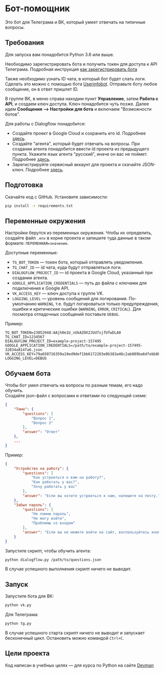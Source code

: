 # Бот-помощник

Это бот для Телеграма и ВК, который умеет отвечать на типичные вопросы.

## Требования

Для запуска вам понадобится Python 3.6 или выше.

Необходимо зарегистрировать бота и получить токен для доступа к API Телеграма. Подробная инструкция [как зарегистрировать бота](https://way23.ru/%D1%80%D0%B5%D0%B3%D0%B8%D1%81%D1%82%D1%80%D0%B0%D1%86%D0%B8%D1%8F-%D0%B1%D0%BE%D1%82%D0%B0-%D0%B2-telegram/)

Также необходимо узнать ID чата, в который бот будет слать логи. Сделать это можно с помощью бота [Userinfobot](https://telegram.me/userinfobot). Отправьте боту любое сообщение, он в ответ пришлет ID.

В группе ВК, в меню справа находим пункт **Управление**, затем **Работа с API**, и создаем ключ доступа. Ключ понадобится чуть позже.
Далее идем **Сообщения ⟶ Настройки для бота** и включаем "Возможности ботов".

Для работы с Dialogflow понадобится:

- Создайте проект в Google Cloud и сохранить его id. Подробнее [здесь](https://cloud.google.com/dialogflow/es/docs/quick/setup#project).
- Создайте "агента", который будет отвечать на вопросы. При создании агента понадобится ввести id проекта из предыдущего пункта. Укажите язык агента "русский", иначе он вас не поймет. Подробнее [здесь](https://cloud.google.com/dialogflow/es/docs/quick/build-agent).
- Зарегистрируйте сервисный аккаунт для проекта и скачайте JSON-ключ. Подробнее [здесь](https://cloud.google.com/docs/authentication/getting-started).

## Подготовка

Скачайте код с GitHub. Установите зависимости:

```sh
pip install -r requirements.txt
```

## Переменные окружения

Настройки берутся из переменных окружения. Чтобы их определить, создайте файл `.env` в корне проекта и запишите туда данные в таком формате: `ПЕРЕМЕННАЯ=значение`.

Доступные переменные:

- `TG_BOT_TOKEN` — токен бота, который отправлять уведомления.
- `TG_CHAT_ID` — id чата, куда будут отправляться логи.
- `DIALOGFLOW_PROJECT_ID` — id проекта в Google Cloud, указанный при создании агента.
- `GOOGLE_APPLICATION_CREDENTIALS` — путь до файла с ключами для подключения к Google API.
- `VK_ACCESS_KEY` — ключ доступа к группе VK.
- `LOGGING_LEVEL` — уровень сообщений для логирования. По-умолчанию  `WARNING`, т.е. будут логироваться только предупреждения, ошибки и критические ошибки (`WARNING`, `ERROR`, `CRITICAL`). Для посмотра отладочных сообщений поставьте `DEBUG`.

Пример:

```env
TG_BOT_TOKEN=23052948:AAjh0e1U_vUkAZ0XZJUdfxjfUfwDLA0
TG_CHAT_ID=1234567
DIALOGFLOW_PROJECT_ID=example-project-157495
GOOGLE_APPLICATION_CREDENTIALS=/path/to/example-project-157495-32834a814fa6.json
VK_ACCESS_KEY=79a650716359a19ed9def1bb6172203e0b383a46c2ab089ba6dfebb88260d41145e9011
LOGGING_LEVEL=DEBUG
```

## Обучаем бота

Чтобы бот умел отвечать на вопросы по разным темам, его надо обучить.  
Создайте json-файл с вопросами и ответами по следующей схеме:

```json
{
    "Тема": {
        "questions": [
            "Вопрос 1",
            "Вопрос 2"
        ],
        "answer": "Ответ"
    },
    ...
}
```

Пример:

```json
{
    "Устройство на работу": {
        "questions": [
            "Как устроиться к вам на работу?",
            "Как работать у вас?",
            "Хочу работать у вас"
        ],
        "answer": "Если вы хотите устроиться к нам, напишите на почту."
    },
    "Забыл пароль": {
        "questions": [
            "Не помню пароль",
            "Не могу войти",
            "Проблемы со входом"
        ],
        "answer": "Если вы не можете войти на сайт, воспользуйтесь кнопкой «Забыли пароль?»"
    }
}
```

Запустите скрипт, чтобы обучить агента:

```bash
python dialogflow.py /path/to/questions.json 
```

В случае успешного выполнения скрипт ничего не выводит.

## Запуск

Запустите бота для ВК:

```sh
python vk.py
```

Для Телеграма:

```sh
python tg.py
```

В случае успешного старта скрипт ничего не выводит и запускает бесконечный цикл. Остановить можно командой `Ctrl+C`.

## Цели проекта

Код написан в учебных целях — для курса по Python на сайте [Devman](https://dvmn.org/modules/chat-bots/)
